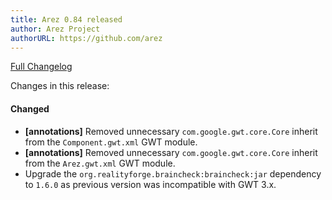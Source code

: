 ```yaml
---
title: Arez 0.84 released
author: Arez Project
authorURL: https://github.com/arez
---
```


[Full Changelog](https://github.com/arez/arez/compare/v0.83...v0.84)

Changes in this release:

#### Changed
* **\[annotations\]** Removed unnecessary `com.google.gwt.core.Core` inherit from the
  `Component.gwt.xml` GWT module.
* **\[annotations\]** Removed unnecessary `com.google.gwt.core.Core` inherit from the
  `Arez.gwt.xml` GWT module.
* Upgrade the `org.realityforge.braincheck:braincheck:jar` dependency to `1.6.0` as previous version was
  incompatible with GWT 3.x.
